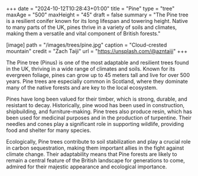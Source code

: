 +++
date = "2024-10-12T10:28:43+01:00"
title = "Pine"
type = "tree"
maxAge = "500"
maxHeight = "45"
draft = false
summary = "The Pine tree is a resilient conifer known for its long lifespan and towering height. Native to many parts of the UK, pines thrive in a variety of soils and climates, making them a versatile and vital component of British forests."

[image]
path = "/images/trees/pine.jpg"
caption = "Cloud-crested mountain"
credit = "Zach Taiji"
url = "https://unsplash.com/@azntaiji"
+++

The Pine tree (Pinus) is one of the most adaptable and resilient trees found in the UK, thriving in a wide range of climates and soils. Known for its evergreen foliage, pines can grow up to 45 meters tall and live for over 500 years. Pine trees are especially common in Scotland, where they dominate many of the native forests and are key to the local ecosystem.

Pines have long been valued for their timber, which is strong, durable, and resistant to decay. Historically, pine wood has been used in construction, shipbuilding, and furniture-making. Pine trees also produce resin, which has been used for medicinal purposes and in the production of turpentine. Their needles and cones play a significant role in supporting wildlife, providing food and shelter for many species.

Ecologically, Pine trees contribute to soil stabilization and play a crucial role in carbon sequestration, making them important allies in the fight against climate change. Their adaptability means that Pine forests are likely to remain a central feature of the British landscape for generations to come, admired for their majestic appearance and ecological importance.
